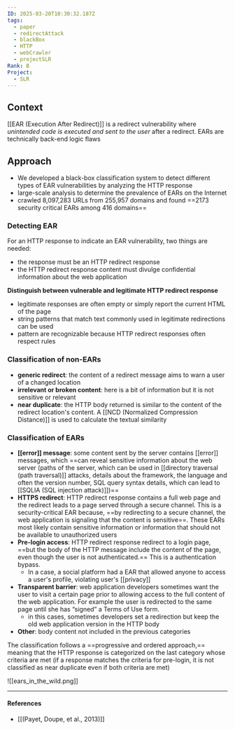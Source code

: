 ```yaml
---
ID: 2025-03-20T10:30:32.187Z
tags:
  - paper
  - redirectAttack
  - blackBox
  - HTTP
  - webCrawler
  - projectSLR
Rank: B
Project:
  - SLR
---
```

## Context

[[EAR (Execution After Redirect)]] is a redirect vulnerability where *unintended code is executed and sent to the user* after a redirect. EARs are technically back-end logic flaws

## Approach

- We developed a black-box classification system to detect different types of EAR vulnerabilities by analyzing the HTTP response
- large-scale analysis to determine the prevalence of EARs on the Internet
- crawled 8,097,283 URLs from 255,957 domains and found ==2173 security critical EARs among 416 domains==

### Detecting EAR

For an HTTP response to indicate an EAR vulnerability, two things are needed:
- the response must be an HTTP redirect response
- the HTTP redirect response content must divulge confidential information about the web application

**Distinguish between vulnerable and legitimate HTTP redirect response**
- legitimate responses are often empty or simply report the current HTML of the page
- string patterns that match text commonly used in legitimate redirections can be used
- pattern are recognizable because HTTP redirect responses often respect rules

### Classification of non-EARs

- **generic redirect**: the content of a redirect message aims to warn a user of a changed location
- **irrelevant or broken content**: here is a bit of information but it is not sensitive or relevant
- **near duplicate**: the HTTP body returned is similar to the content of the redirect location's content. A [[NCD (Normalized Compression Distance)]] is used to calculate the textual similarity

### Classification of EARs

- **[[error]] message**: some content sent by the server contains [[error]] messages, which ==can reveal sensitive information about the web server (paths of the server, which can be used in [[directory traversal (path traversal)]] attacks, details about the framework, the language and often the version number, SQL query syntax details, which can lead to [[SQLIA (SQL injection attack)]])==
- **HTTPS redirect**: HTTP redirect response contains a full web page and the redirect leads to a page served through a secure channel. This is a security-critical EAR because, ==by redirecting to a secure channel, the web application is signaling that the content is sensitive==. These EARs most likely contain sensitive information or information that should not be available to unauthorized users
- **Pre-login access**: HTTP redirect response redirect to a login page, ==but the body of the HTTP message include the content of the page, even though the user is not authenticated.== This is a authentication bypass.
	- In a case, a social platform had a EAR that allowed anyone to access a user's profile, violating user's [[privacy]]
- **Transparent barrier**: web application developers sometimes want the user to visit a certain page prior to allowing access to the full content of the web application. For example the user is redirected to the same page until she has “signed” a Terms of Use form.
	- in this cases, sometimes developers set a redirection but keep the old web application version in the HTTP body
- **Other**: body content not included in the previous categories

The classification follows a ==progressive and ordered approach,== meaning that the HTTP response is categorized on the last category whose criteria are met (if a response matches the criteria for pre-login, it is not classified as near duplicate even if both criteria are met)

![[ears_in_the_wild.png]]

---
#### References
- [[(Payet, Doupe, et al., 2013)]]
